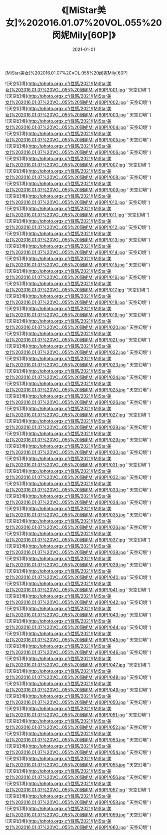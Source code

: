 ﻿---
layout: post
title: 《[MiStar美女]%202016.01.07%20VOL.055%20闵妮Mily[60P]》
date: 2021-01-01
img: http://photo.orgx.cf/性感/2021/[MiStar美女]%202016.01.07%20VOL.055%20闵妮Mily[60P]/000.jpg
tags: [美女,性感,泳衣]
---

[MiStar美女]%202016.01.07%20VOL.055%20闵妮Mily[60P]



![天空幻境](http://photo.orgx.cf/性感/2021/[MiStar美女]%202016.01.07%20VOL.055%20闵妮Mily[60P]/001.jpg ''天空幻境'')<br>
![天空幻境](http://photo.orgx.cf/性感/2021/[MiStar美女]%202016.01.07%20VOL.055%20闵妮Mily[60P]/002.jpg ''天空幻境'')<br>
![天空幻境](http://photo.orgx.cf/性感/2021/[MiStar美女]%202016.01.07%20VOL.055%20闵妮Mily[60P]/003.jpg ''天空幻境'')<br>
![天空幻境](http://photo.orgx.cf/性感/2021/[MiStar美女]%202016.01.07%20VOL.055%20闵妮Mily[60P]/004.jpg ''天空幻境'')<br>
![天空幻境](http://photo.orgx.cf/性感/2021/[MiStar美女]%202016.01.07%20VOL.055%20闵妮Mily[60P]/005.jpg ''天空幻境'')<br>
![天空幻境](http://photo.orgx.cf/性感/2021/[MiStar美女]%202016.01.07%20VOL.055%20闵妮Mily[60P]/006.jpg ''天空幻境'')<br>
![天空幻境](http://photo.orgx.cf/性感/2021/[MiStar美女]%202016.01.07%20VOL.055%20闵妮Mily[60P]/007.jpg ''天空幻境'')<br>
![天空幻境](http://photo.orgx.cf/性感/2021/[MiStar美女]%202016.01.07%20VOL.055%20闵妮Mily[60P]/008.jpg ''天空幻境'')<br>
![天空幻境](http://photo.orgx.cf/性感/2021/[MiStar美女]%202016.01.07%20VOL.055%20闵妮Mily[60P]/009.jpg ''天空幻境'')<br>
![天空幻境](http://photo.orgx.cf/性感/2021/[MiStar美女]%202016.01.07%20VOL.055%20闵妮Mily[60P]/010.jpg ''天空幻境'')<br>
![天空幻境](http://photo.orgx.cf/性感/2021/[MiStar美女]%202016.01.07%20VOL.055%20闵妮Mily[60P]/011.jpg ''天空幻境'')<br>
![天空幻境](http://photo.orgx.cf/性感/2021/[MiStar美女]%202016.01.07%20VOL.055%20闵妮Mily[60P]/012.jpg ''天空幻境'')<br>
![天空幻境](http://photo.orgx.cf/性感/2021/[MiStar美女]%202016.01.07%20VOL.055%20闵妮Mily[60P]/013.jpg ''天空幻境'')<br>
![天空幻境](http://photo.orgx.cf/性感/2021/[MiStar美女]%202016.01.07%20VOL.055%20闵妮Mily[60P]/014.jpg ''天空幻境'')<br>
![天空幻境](http://photo.orgx.cf/性感/2021/[MiStar美女]%202016.01.07%20VOL.055%20闵妮Mily[60P]/015.jpg ''天空幻境'')<br>
![天空幻境](http://photo.orgx.cf/性感/2021/[MiStar美女]%202016.01.07%20VOL.055%20闵妮Mily[60P]/016.jpg ''天空幻境'')<br>
![天空幻境](http://photo.orgx.cf/性感/2021/[MiStar美女]%202016.01.07%20VOL.055%20闵妮Mily[60P]/017.jpg ''天空幻境'')<br>
![天空幻境](http://photo.orgx.cf/性感/2021/[MiStar美女]%202016.01.07%20VOL.055%20闵妮Mily[60P]/018.jpg ''天空幻境'')<br>
![天空幻境](http://photo.orgx.cf/性感/2021/[MiStar美女]%202016.01.07%20VOL.055%20闵妮Mily[60P]/019.jpg ''天空幻境'')<br>
![天空幻境](http://photo.orgx.cf/性感/2021/[MiStar美女]%202016.01.07%20VOL.055%20闵妮Mily[60P]/020.jpg ''天空幻境'')<br>
![天空幻境](http://photo.orgx.cf/性感/2021/[MiStar美女]%202016.01.07%20VOL.055%20闵妮Mily[60P]/021.jpg ''天空幻境'')<br>
![天空幻境](http://photo.orgx.cf/性感/2021/[MiStar美女]%202016.01.07%20VOL.055%20闵妮Mily[60P]/022.jpg ''天空幻境'')<br>
![天空幻境](http://photo.orgx.cf/性感/2021/[MiStar美女]%202016.01.07%20VOL.055%20闵妮Mily[60P]/023.jpg ''天空幻境'')<br>
![天空幻境](http://photo.orgx.cf/性感/2021/[MiStar美女]%202016.01.07%20VOL.055%20闵妮Mily[60P]/024.jpg ''天空幻境'')<br>
![天空幻境](http://photo.orgx.cf/性感/2021/[MiStar美女]%202016.01.07%20VOL.055%20闵妮Mily[60P]/025.jpg ''天空幻境'')<br>
![天空幻境](http://photo.orgx.cf/性感/2021/[MiStar美女]%202016.01.07%20VOL.055%20闵妮Mily[60P]/026.jpg ''天空幻境'')<br>
![天空幻境](http://photo.orgx.cf/性感/2021/[MiStar美女]%202016.01.07%20VOL.055%20闵妮Mily[60P]/027.jpg ''天空幻境'')<br>
![天空幻境](http://photo.orgx.cf/性感/2021/[MiStar美女]%202016.01.07%20VOL.055%20闵妮Mily[60P]/028.jpg ''天空幻境'')<br>
![天空幻境](http://photo.orgx.cf/性感/2021/[MiStar美女]%202016.01.07%20VOL.055%20闵妮Mily[60P]/029.jpg ''天空幻境'')<br>
![天空幻境](http://photo.orgx.cf/性感/2021/[MiStar美女]%202016.01.07%20VOL.055%20闵妮Mily[60P]/030.jpg ''天空幻境'')<br>
![天空幻境](http://photo.orgx.cf/性感/2021/[MiStar美女]%202016.01.07%20VOL.055%20闵妮Mily[60P]/031.jpg ''天空幻境'')<br>
![天空幻境](http://photo.orgx.cf/性感/2021/[MiStar美女]%202016.01.07%20VOL.055%20闵妮Mily[60P]/032.jpg ''天空幻境'')<br>
![天空幻境](http://photo.orgx.cf/性感/2021/[MiStar美女]%202016.01.07%20VOL.055%20闵妮Mily[60P]/033.jpg ''天空幻境'')<br>
![天空幻境](http://photo.orgx.cf/性感/2021/[MiStar美女]%202016.01.07%20VOL.055%20闵妮Mily[60P]/034.jpg ''天空幻境'')<br>
![天空幻境](http://photo.orgx.cf/性感/2021/[MiStar美女]%202016.01.07%20VOL.055%20闵妮Mily[60P]/035.jpg ''天空幻境'')<br>
![天空幻境](http://photo.orgx.cf/性感/2021/[MiStar美女]%202016.01.07%20VOL.055%20闵妮Mily[60P]/036.jpg ''天空幻境'')<br>
![天空幻境](http://photo.orgx.cf/性感/2021/[MiStar美女]%202016.01.07%20VOL.055%20闵妮Mily[60P]/037.jpg ''天空幻境'')<br>
![天空幻境](http://photo.orgx.cf/性感/2021/[MiStar美女]%202016.01.07%20VOL.055%20闵妮Mily[60P]/038.jpg ''天空幻境'')<br>
![天空幻境](http://photo.orgx.cf/性感/2021/[MiStar美女]%202016.01.07%20VOL.055%20闵妮Mily[60P]/039.jpg ''天空幻境'')<br>
![天空幻境](http://photo.orgx.cf/性感/2021/[MiStar美女]%202016.01.07%20VOL.055%20闵妮Mily[60P]/040.jpg ''天空幻境'')<br>
![天空幻境](http://photo.orgx.cf/性感/2021/[MiStar美女]%202016.01.07%20VOL.055%20闵妮Mily[60P]/041.jpg ''天空幻境'')<br>
![天空幻境](http://photo.orgx.cf/性感/2021/[MiStar美女]%202016.01.07%20VOL.055%20闵妮Mily[60P]/042.jpg ''天空幻境'')<br>
![天空幻境](http://photo.orgx.cf/性感/2021/[MiStar美女]%202016.01.07%20VOL.055%20闵妮Mily[60P]/043.jpg ''天空幻境'')<br>
![天空幻境](http://photo.orgx.cf/性感/2021/[MiStar美女]%202016.01.07%20VOL.055%20闵妮Mily[60P]/044.jpg ''天空幻境'')<br>
![天空幻境](http://photo.orgx.cf/性感/2021/[MiStar美女]%202016.01.07%20VOL.055%20闵妮Mily[60P]/045.jpg ''天空幻境'')<br>
![天空幻境](http://photo.orgx.cf/性感/2021/[MiStar美女]%202016.01.07%20VOL.055%20闵妮Mily[60P]/046.jpg ''天空幻境'')<br>
![天空幻境](http://photo.orgx.cf/性感/2021/[MiStar美女]%202016.01.07%20VOL.055%20闵妮Mily[60P]/047.jpg ''天空幻境'')<br>
![天空幻境](http://photo.orgx.cf/性感/2021/[MiStar美女]%202016.01.07%20VOL.055%20闵妮Mily[60P]/048.jpg ''天空幻境'')<br>
![天空幻境](http://photo.orgx.cf/性感/2021/[MiStar美女]%202016.01.07%20VOL.055%20闵妮Mily[60P]/049.jpg ''天空幻境'')<br>
![天空幻境](http://photo.orgx.cf/性感/2021/[MiStar美女]%202016.01.07%20VOL.055%20闵妮Mily[60P]/050.jpg ''天空幻境'')<br>
![天空幻境](http://photo.orgx.cf/性感/2021/[MiStar美女]%202016.01.07%20VOL.055%20闵妮Mily[60P]/051.jpg ''天空幻境'')<br>
![天空幻境](http://photo.orgx.cf/性感/2021/[MiStar美女]%202016.01.07%20VOL.055%20闵妮Mily[60P]/052.jpg ''天空幻境'')<br>
![天空幻境](http://photo.orgx.cf/性感/2021/[MiStar美女]%202016.01.07%20VOL.055%20闵妮Mily[60P]/053.jpg ''天空幻境'')<br>
![天空幻境](http://photo.orgx.cf/性感/2021/[MiStar美女]%202016.01.07%20VOL.055%20闵妮Mily[60P]/054.jpg ''天空幻境'')<br>
![天空幻境](http://photo.orgx.cf/性感/2021/[MiStar美女]%202016.01.07%20VOL.055%20闵妮Mily[60P]/055.jpg ''天空幻境'')<br>
![天空幻境](http://photo.orgx.cf/性感/2021/[MiStar美女]%202016.01.07%20VOL.055%20闵妮Mily[60P]/056.jpg ''天空幻境'')<br>
![天空幻境](http://photo.orgx.cf/性感/2021/[MiStar美女]%202016.01.07%20VOL.055%20闵妮Mily[60P]/057.jpg ''天空幻境'')<br>
![天空幻境](http://photo.orgx.cf/性感/2021/[MiStar美女]%202016.01.07%20VOL.055%20闵妮Mily[60P]/058.jpg ''天空幻境'')<br>
![天空幻境](http://photo.orgx.cf/性感/2021/[MiStar美女]%202016.01.07%20VOL.055%20闵妮Mily[60P]/059.jpg ''天空幻境'')<br>
![天空幻境](http://photo.orgx.cf/性感/2021/[MiStar美女]%202016.01.07%20VOL.055%20闵妮Mily[60P]/060.jpg ''天空幻境'')<br>